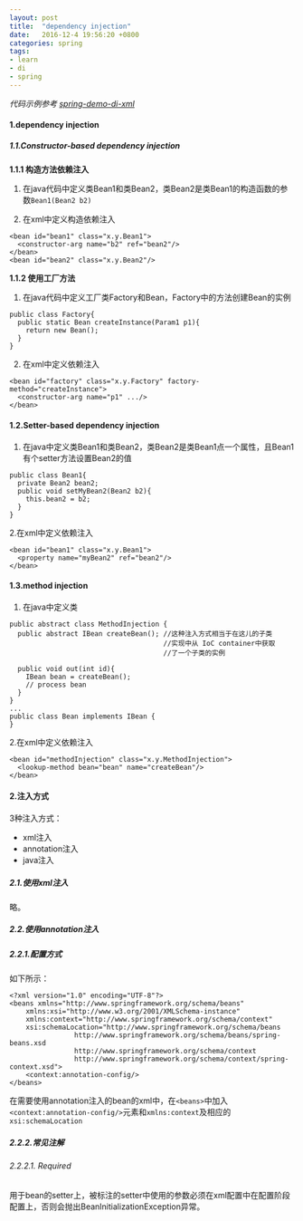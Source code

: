 ```yaml
---
layout: post
title:  "dependency injection"
date:   2016-12-4 19:56:20 +0800
categories: spring
tags:
- learn
- di
- spring
---
```


*代码示例参考 <a href='https://github.com/liuweiii/spring-demo-di-xml' target='_blank'>spring-demo-di-xml</a>*

#### 1.dependency injection

##### 1.1.Constructor-based dependency injection

**1.1.1 构造方法依赖注入**

1. 在java代码中定义类Bean1和类Bean2，类Bean2是类Bean1的构造函数的参数`Bean1(Bean2 b2)`

2. 在xml中定义构造依赖注入

```
<bean id="bean1" class="x.y.Bean1">
  <constructor-arg name="b2" ref="bean2"/>
</bean>
<bean id="bean2" class="x.y.Bean2"/>
```

**1.1.2 使用工厂方法**

1. 在java代码中定义工厂类Factory和Bean，Factory中的方法创建Bean的实例

```
public class Factory{
  public static Bean createInstance(Param1 p1){
    return new Bean();
  }
}
```

2. 在xml中定义依赖注入

```
<bean id="factory" class="x.y.Factory" factory-method="createInstance">
  <constructor-arg name="p1" .../>
</bean>
```

#### 1.2.Setter-based dependency injection

1. 在java中定义类Bean1和类Bean2，类Bean2是类Bean1点一个属性，且Bean1有个setter方法设置Bean2的值

```
public class Bean1{
  private Bean2 bean2;
  public void setMyBean2(Bean2 b2){
    this.bean2 = b2;
  }
}
```

2.在xml中定义依赖注入

```
<bean id="bean1" class="x.y.Bean1">
  <property name="myBean2" ref="bean2"/>
</bean>
```

#### 1.3.method injection

1. 在java中定义类

```
public abstract class MethodInjection {
  public abstract IBean createBean(); //这种注入方式相当于在这儿的子类
                                      //实现中从 IoC container中获取
                                      //了一个子类的实例

  public void out(int id){
    IBean bean = createBean();
    // process bean
  }
}
...
public class Bean implements IBean {
}
```

2.在xml中定义依赖注入

```
<bean id="methodInjection" class="x.y.MethodInjection">
  <lookup-method bean="bean" name="createBean"/>
</bean>
```
#### 2.注入方式

3种注入方式：

- xml注入
- annotation注入
- java注入

##### 2.1.使用xml注入

略。

##### 2.2.使用annotation注入

##### 2.2.1.配置方式

如下所示：

```
<?xml version="1.0" encoding="UTF-8"?>
<beans xmlns="http://www.springframework.org/schema/beans"
	xmlns:xsi="http://www.w3.org/2001/XMLSchema-instance"
	xmlns:context="http://www.springframework.org/schema/context"
	xsi:schemaLocation="http://www.springframework.org/schema/beans
				http://www.springframework.org/schema/beans/spring-beans.xsd
				http://www.springframework.org/schema/context
				http://www.springframework.org/schema/context/spring-context.xsd">
	<context:annotation-config/>
</beans>
```

在需要使用annotation注入的bean的xml中，在`<beans>`中加入`<context:annotation-config/>`元素和`xmlns:context`及相应的`xsi:schemaLocation`

##### 2.2.2.常见注解

###### 2.2.2.1. Required

用于bean的setter上，被标注的setter中使用的参数必须在xml配置中在配置阶段配置上，否则会抛出BeanInitializationException异常。

